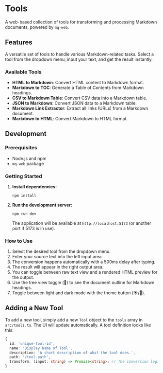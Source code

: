 # Tools

A web-based collection of tools for transforming and processing Markdown documents, powered by `mq-web`.

## Features

A versatile set of tools to handle various Markdown-related tasks. Select a tool from the dropdown menu, input your text, and get the result instantly.

### Available Tools

- **HTML to Markdown**: Convert HTML content to Markdown format.
- **Markdown to TOC**: Generate a Table of Contents from Markdown headings.
- **CSV to Markdown Table**: Convert CSV data into a Markdown table.
- **JSON to Markdown**: Convert JSON data to a Markdown table.
- **Markdown Link Extractor**: Extract all links (URLs) from a Markdown document.
- **Markdown to HTML**: Convert Markdown to HTML format.

## Development

### Prerequisites

- Node.js and npm
- `mq-web` package

### Getting Started

1. **Install dependencies:**
   ```bash
   npm install
   ```

2. **Run the development server:**
   ```bash
   npm run dev
   ```
   The application will be available at `http://localhost:5173` (or another port if 5173 is in use).

### How to Use

1. Select the desired tool from the dropdown menu.
2. Enter your source text into the left input area.
3. The conversion happens automatically with a 500ms delay after typing.
4. The result will appear in the right output area.
5. You can toggle between raw text view and a rendered HTML preview for the output.
6. Use the tree view toggle (🌲) to see the document outline for Markdown headings.
7. Toggle between light and dark mode with the theme button (☀️/🌙).

## Adding a New Tool

To add a new tool, simply add a new `Tool` object to the `tools` array in `src/tools.ts`. The UI will update automatically.
A tool definition looks like this:
```typescript
{
  id: 'unique-tool-id',
  name: 'Display Name of Tool',
  description: 'A short description of what the tool does.',
  path: '/tool-path',
  transform: (input: string) => Promise<string>; // The conversion logic using mq-web
}
```
